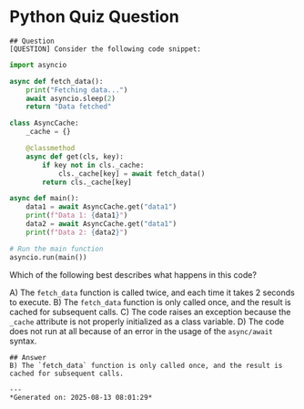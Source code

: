 # Python Quiz Question
    
    ## Question
    [QUESTION] Consider the following code snippet:

```python
import asyncio

async def fetch_data():
    print("Fetching data...")
    await asyncio.sleep(2)
    return "Data fetched"

class AsyncCache:
    _cache = {}

    @classmethod
    async def get(cls, key):
        if key not in cls._cache:
            cls._cache[key] = await fetch_data()
        return cls._cache[key]

async def main():
    data1 = await AsyncCache.get("data1")
    print(f"Data 1: {data1}")
    data2 = await AsyncCache.get("data1")
    print(f"Data 2: {data2}")

# Run the main function
asyncio.run(main())
```

Which of the following best describes what happens in this code?

A) The `fetch_data` function is called twice, and each time it takes 2 seconds to execute.
B) The `fetch_data` function is only called once, and the result is cached for subsequent calls.
C) The code raises an exception because the `_cache` attribute is not properly initialized as a class variable.
D) The code does not run at all because of an error in the usage of the `async/await` syntax.
    
    ## Answer
    B) The `fetch_data` function is only called once, and the result is cached for subsequent calls.
    
    ---
    *Generated on: 2025-08-13 08:01:29*
    